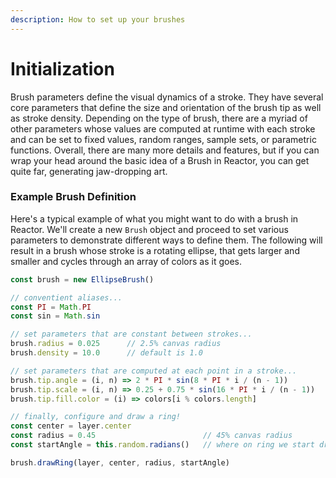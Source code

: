 ```yaml
---
description: How to set up your brushes
---
```


# Initialization

Brush parameters define the visual dynamics of a stroke. They have several core parameters that define the size and orientation of the brush tip as well as stroke density. Depending on the type of brush, there are a myriad of other parameters whose values are computed at runtime with each stroke and can be set to fixed values, random ranges, sample sets, or parametric functions. Overall, there are many more details and features, but if you can wrap your head around the basic idea of a Brush in Reactor,  you can get quite far, generating jaw-dropping art.

### Example Brush Definition

Here's a typical example of what you might want to do with a brush in Reactor. We'll create a new `Brush` object and proceed to set various parameters to demonstrate different ways to define them. The following will result in a brush whose stroke is a rotating ellipse, that gets larger and smaller and cycles through an array of colors as it goes.

```javascript
const brush = new EllipseBrush()

// conventient aliases...
const PI = Math.PI
const sin = Math.sin

// set parameters that are constant between strokes...
brush.radius = 0.025      // 2.5% canvas radius
brush.density = 10.0      // default is 1.0

// set parameters that are computed at each point in a stroke...
brush.tip.angle = (i, n) => 2 * PI * sin(8 * PI * i / (n - 1))
brush.tip.scale = (i, n) => 0.25 + 0.75 * sin(16 * PI * i / (n - 1))
brush.tip.fill.color = (i) => colors[i % colors.length]

// finally, configure and draw a ring!
const center = layer.center
const radius = 0.45                        // 45% canvas radius
const startAngle = this.random.radians()   // where on ring we start drawing 

brush.drawRing(layer, center, radius, startAngle)
```





